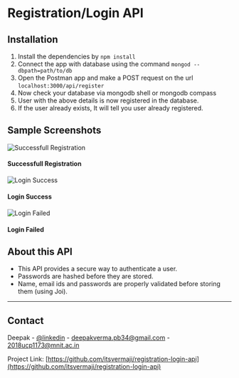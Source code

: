 <h1>Registration/Login API </h1>

## Installation
1. Install the dependencies by `npm install`
2. Connect the app with database using the command `mongod --dbpath=path/to/db`
3. Open the Postman app and make a POST request on the url `localhost:3000/api/register`
4. Now check your database via mongodb shell or mongodb compass 
5. User with the above details is now registered in the database.
6. If the user already exists, It will tell you user already registered.

## Sample Screenshots
<img href="https://github.com/itsvermaji/registration-login-api/blob/master/screenshots/registration.png" alt="Successfull Registration">
<h4 style="margin-bottom:20px;"> Successfull Registration </h4>

<img href="https://github.com/itsvermaji/registration-login-api/blob/master/screenshots/login-success.png" alt="Login Success">
<h4 style="margin-bottom:20px;"> Login Success </h4>

<img href="https://github.com/itsvermaji/registration-login-api/blob/master/screenshots/login-failed.png" alt="Login Failed">
<h4 style="margin-bottom:20px;"> Login Failed </h4>


## About this API
* This API provides a secure way to authenticate a user.
* Passwords are hashed before they are stored.
* Name, email ids and passwords are properly validated before storing them (using Joi).


-----------------------------------------------------
<!-- CONTACT -->
## Contact

Deepak - [@linkedin](https://www.linkedin.com/in/deepak-verma-6a5083189/) - deepakverma.pb34@gmail.com - 2018ucp1173@mnit.ac.in

Project Link: [https://github.com/itsvermaji/registration-login-api](https://github.com/itsvermaji/registration-login-api)

